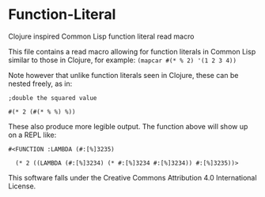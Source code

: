 Function-Literal
================

Clojure inspired Common Lisp function literal read macro

This file contains a read macro allowing for function
literals in Common Lisp similar to those in Clojure,
for example: `(mapcar #(* % 2) '(1 2 3 4))`

Note however that unlike function literals seen in Clojure,
these can be nested freely, as in:

`;double the squared value`

`#(* 2 (#(* % %) %))`

These also produce more legible output. The function above
will show up on a REPL like:

`#<FUNCTION :LAMBDA (#:[%]3235)`

`  (* 2 ((LAMBDA (#:[%]3234) (* #:[%]3234 #:[%]3234)) #:[%]3235))>`

This software falls under the Creative Commons Attribution 4.0 International License.
